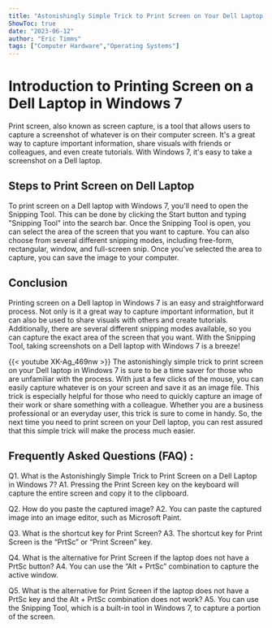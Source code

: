 ```yaml
---
title: "Astonishingly Simple Trick to Print Screen on Your Dell Laptop in Windows 7!"
ShowToc: true 
date: "2023-06-12"
author: "Eric Timms" 
tags: ["Computer Hardware","Operating Systems"]
---
```

# Introduction to Printing Screen on a Dell Laptop in Windows 7 
Print screen, also known as screen capture, is a tool that allows users to capture a screenshot of whatever is on their computer screen. It's a great way to capture important information, share visuals with friends or colleagues, and even create tutorials. With Windows 7, it's easy to take a screenshot on a Dell laptop. 

## Steps to Print Screen on Dell Laptop 
To print screen on a Dell laptop with Windows 7, you'll need to open the Snipping Tool. This can be done by clicking the Start button and typing "Snipping Tool" into the search bar. Once the Snipping Tool is open, you can select the area of the screen that you want to capture. You can also choose from several different snipping modes, including free-form, rectangular, window, and full-screen snip. Once you've selected the area to capture, you can save the image to your computer. 

## Conclusion 
Printing screen on a Dell laptop in Windows 7 is an easy and straightforward process. Not only is it a great way to capture important information, but it can also be used to share visuals with others and create tutorials. Additionally, there are several different snipping modes available, so you can capture the exact area of the screen that you want. With the Snipping Tool, taking screenshots on a Dell laptop with Windows 7 is a breeze!

{{< youtube XK-Ag_469nw >}} 
The astonishingly simple trick to print screen on your Dell laptop in Windows 7 is sure to be a time saver for those who are unfamiliar with the process. With just a few clicks of the mouse, you can easily capture whatever is on your screen and save it as an image file. This trick is especially helpful for those who need to quickly capture an image of their work or share something with a colleague. Whether you are a business professional or an everyday user, this trick is sure to come in handy. So, the next time you need to print screen on your Dell laptop, you can rest assured that this simple trick will make the process much easier.

## Frequently Asked Questions (FAQ) :
Q1. What is the Astonishingly Simple Trick to Print Screen on a Dell Laptop in Windows 7?
A1. Pressing the Print Screen key on the keyboard will capture the entire screen and copy it to the clipboard.

Q2. How do you paste the captured image?
A2. You can paste the captured image into an image editor, such as Microsoft Paint.

Q3. What is the shortcut key for Print Screen?
A3. The shortcut key for Print Screen is the “PrtSc” or “Print Screen” key.

Q4. What is the alternative for Print Screen if the laptop does not have a PrtSc button?
A4. You can use the “Alt + PrtSc” combination to capture the active window.

Q5. What is the alternative for Print Screen if the laptop does not have a PrtSc key and the Alt + PrtSc combination does not work?
A5. You can use the Snipping Tool, which is a built-in tool in Windows 7, to capture a portion of the screen.


